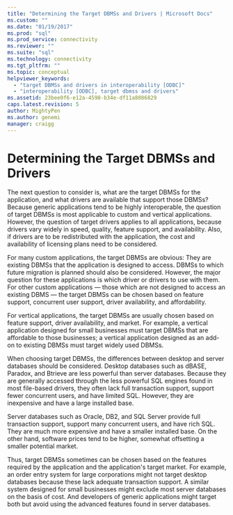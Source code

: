 ```yaml
---
title: "Determining the Target DBMSs and Drivers | Microsoft Docs"
ms.custom: ""
ms.date: "01/19/2017"
ms.prod: "sql"
ms.prod_service: connectivity
ms.reviewer: ""
ms.suite: "sql"
ms.technology: connectivity
ms.tgt_pltfrm: ""
ms.topic: conceptual
helpviewer_keywords: 
  - "target DBMSs and drivers in interoperability [ODBC]"
  - "interoperability [ODBC], target dbmss and drivers"
ms.assetid: 23bee0f6-e12a-4598-b34e-df11a8086829
caps.latest.revision: 5
author: MightyPen
ms.author: genemi
manager: craigg
---
```

# Determining the Target DBMSs and Drivers
The next question to consider is, what are the target DBMSs for the application, and what drivers are available that support those DBMSs? Because generic applications tend to be highly interoperable, the question of target DBMSs is most applicable to custom and vertical applications. However, the question of target drivers applies to all applications, because drivers vary widely in speed, quality, feature support, and availability. Also, if drivers are to be redistributed with the application, the cost and availability of licensing plans need to be considered.  
  
 For many custom applications, the target DBMSs are obvious: They are existing DBMSs that the application is designed to access. DBMSs to which future migration is planned should also be considered. However, the major question for these applications is which driver or drivers to use with them. For other custom applications — those which are not designed to access an existing DBMS — the target DBMSs can be chosen based on feature support, concurrent user support, driver availability, and affordability.  
  
 For vertical applications, the target DBMSs are usually chosen based on feature support, driver availability, and market. For example, a vertical application designed for small businesses must target DBMSs that are affordable to those businesses; a vertical application designed as an add-on to existing DBMSs must target widely used DBMSs.  
  
 When choosing target DBMSs, the differences between desktop and server databases should be considered. Desktop databases such as dBASE, Paradox, and Btrieve are less powerful than server databases. Because they are generally accessed through the less powerful SQL engines found in most file-based drivers, they often lack full transaction support, support fewer concurrent users, and have limited SQL. However, they are inexpensive and have a large installed base.  
  
 Server databases such as Oracle, DB2, and SQL Server provide full transaction support, support many concurrent users, and have rich SQL. They are much more expensive and have a smaller installed base. On the other hand, software prices tend to be higher, somewhat offsetting a smaller potential market.  
  
 Thus, target DBMSs sometimes can be chosen based on the features required by the application and the application's target market. For example, an order entry system for large corporations might not target desktop databases because these lack adequate transaction support. A similar system designed for small businesses might exclude most server databases on the basis of cost. And developers of generic applications might target both but avoid using the advanced features found in server databases.
